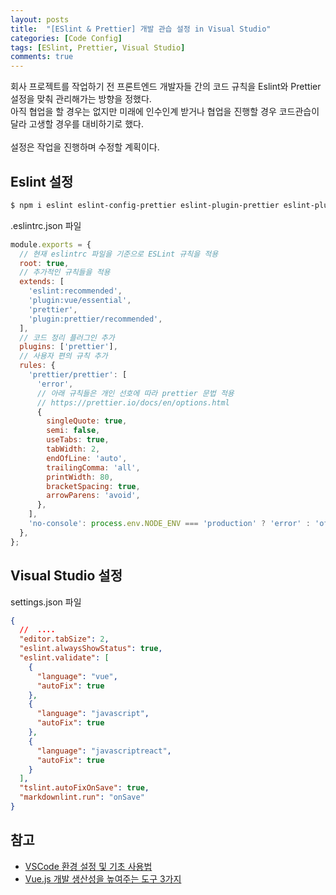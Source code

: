 ```yaml
---
layout: posts
title:  "[ESlint & Prettier] 개발 관습 설정 in Visual Studio" 
categories: [Code Config]
tags: [ESlint, Prettier, Visual Studio]
comments: true
---
```


회사 프로젝트를 작업하기 전 프론트엔드 개발자들 간의 코드 규칙을 Eslint와 Prettier 설정을 맞춰 관리해가는 방향을 정했다.<br>
아직 협업을 할 경우는 없지만 미래에 인수인계 받거나 협업을 진행할 경우 코드관습이 달라 고생할 경우를 대비하기로 했다.<br><br>
설정은 작업을 진행하며 수정할 계획이다.

## Eslint 설정

```bash
$ npm i eslint eslint-config-prettier eslint-plugin-prettier eslint-plugin-vue --save-dev
```

.eslintrc.json 파일

```javascript
module.exports = {
  // 현재 eslintrc 파일을 기준으로 ESLint 규칙을 적용
  root: true,
  // 추가적인 규칙들을 적용
  extends: [
    'eslint:recommended',
    'plugin:vue/essential',
    'prettier',
    'plugin:prettier/recommended',
  ],
  // 코드 정리 플러그인 추가
  plugins: ['prettier'],
  // 사용자 편의 규칙 추가
  rules: {
    'prettier/prettier': [
      'error',
      // 아래 규칙들은 개인 선호에 따라 prettier 문법 적용
      // https://prettier.io/docs/en/options.html
      {
        singleQuote: true,
        semi: false,
        useTabs: true,
        tabWidth: 2,
        endOfLine: 'auto',
        trailingComma: 'all',
        printWidth: 80,
        bracketSpacing: true,
        arrowParens: 'avoid',
      },
    ],
    'no-console': process.env.NODE_ENV === 'production' ? 'error' : 'off',
  },
};
```

## Visual Studio 설정

settings.json 파일

```json
{
  //  ....
  "editor.tabSize": 2,
  "eslint.alwaysShowStatus": true,
  "eslint.validate": [
    {
      "language": "vue",
      "autoFix": true
    },
    {
      "language": "javascript",
      "autoFix": true
    },
    {
      "language": "javascriptreact",
      "autoFix": true
    }
  ],
  "tslint.autoFixOnSave": true,
  "markdownlint.run": "onSave"
}
```

## 참고

- [VSCode 환경 설정 및 기초 사용법](https://gwonsungjun.github.io/articles/2018-06/vscodeSetting)
- [Vue.js 개발 생산성을 높여주는 도구 3가지](https://joshua1988.github.io/web-development/vuejs/boost-productivity/)
